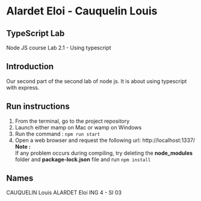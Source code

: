 # Alardet Eloi - Cauquelin Louis

## TypeScript Lab
Node JS course
Lab 2.1 - Using typescript

## Introduction

Our second part of the second lab of node js. It is about using typescript with express.

## Run instructions

1.  From the terminal, go to the project repository
2.  Launch either mamp on Mac or wamp on Windows
3.  Run the command : `npm run start`
4.  Open a web browser and request the following url: http://localhost:1337/        
**Note :**    
If any problem occurs during compiling, try deleting the **node_modules** folder and **package-lock.json** file and run `npm install`

## Names

CAUQUELIN Louis
ALARDET Eloi
ING 4 - SI 03
